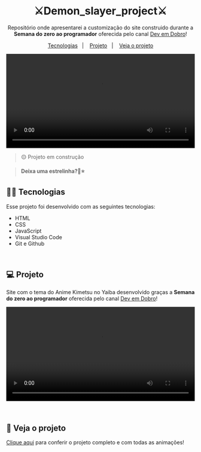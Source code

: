 
<h1 align="center">⚔Demon_slayer_project⚔</h1>

<p align="center">
Repositório onde apresentarei a customização do site construido durante a <strong>Semana do zero ao programador</strong> oferecida pelo canal <a href="https://www.youtube.com/@DevemDobro">Dev em Dobro</a>!
</p>

<p align="center">
  <a href="#-tecnologias">Tecnologias</a>&nbsp;&nbsp;&nbsp;|&nbsp;&nbsp;&nbsp;
  <a href="#-projeto">Projeto</a>&nbsp;&nbsp;&nbsp;|&nbsp;&nbsp;&nbsp;
  <a href="#-veja o projeto ">Veja o projeto</a>
<br>

<p align="center">
  <video width="100%" autoplay controls>
  <source src="./src/video/video.webm" type="video/webm">
Your browser does not support the video tag.
</video>
</p>


>🟡 Projeto em construção

> <strong>Deixa uma estrelinha?🙏⭐</strong>

## 👩‍💻 Tecnologias

<p>
Esse projeto foi desenvolvido com as seguintes tecnologias:

- HTML
- CSS
- JavaScript
- Visual Studio Code
- Git e Github
</p>

<br>

## 💻 Projeto

<p>Site com o tema do Anime Kimetsu no Yaiba desenvolvido graças a <strong>Semana do zero ao programador</strong> oferecida pelo canal <a href="https://www.youtube.com/@DevemDobro">Dev em Dobro</a>!</p>
<p>

<video width="100%" autoplay controls>
  <source src="./src/video/video.webm" type="video/webm">
Your browser does not support the video tag.
</video>
</p>

<br>

## 👀 Veja o projeto
<p>
<a href="https://kaysilvha.github.io/demon_slayer_project/">Clique aqui</a> para conferir o projeto completo e com todas as animações!
</p>


